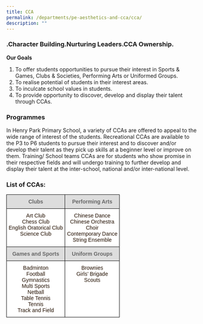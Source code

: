 ```yaml
---
title: CCA
permalink: /departments/pe-aesthetics-and-cca/cca/
description: ""
---
```

### .Character Building.Nurturing Leaders.CCA Ownership.

  

**Our Goals**

1.  To offer students opportunities to pursue their interest in Sports & Games, Clubs & Societies, Performing Arts or Uniformed Groups.
2.  To realise potential of students in their interest areas.
3.  To inculcate school values in students.
4.  To provide opportunity to discover, develop and display their talent through CCAs.

  

### Programmes

In Henry Park Primary School, a variety of CCAs are offered to appeal to the wide range of interest of the students. Recreational CCAs are available to the P3 to P6 students to pursue their interest and to discover and/or develop their talent as they pick up skills at a beginner level or improve on them. Training/ School teams CCAs are for students who show promise in their respective fields and will undergo training to further develop and display their talent at the inter-school, national and/or inter-national level.

  

### List of CCAs:

<style type="text/css">
.tg  {border-collapse:collapse;border-spacing:0;}
.tg td{border-color:black;border-style:solid;border-width:1px;font-family:Arial, sans-serif;font-size:14px;
  overflow:hidden;padding:10px 5px;word-break:normal;}
.tg th{border-color:black;border-style:solid;border-width:1px;font-family:Arial, sans-serif;font-size:14px;
  font-weight:normal;overflow:hidden;padding:10px 5px;word-break:normal;}
.tg .tg-a4yv{background-color:#DDD;color:#666;font-weight:bold;text-align:center;vertical-align:top}
.tg .tg-bbr4{background-color:#FFF;color:#241102;text-align:center;vertical-align:top}
.tg .tg-feqv{background-color:#DDD;color:#666;font-weight:bold;text-align:center;vertical-align:middle}
</style>
<table class="tg">
<thead>
  <tr>
    <th class="tg-feqv"><span style="color:#666;background-color:#DDD">Clubs</span></th>
    <th class="tg-feqv"><span style="color:#666;background-color:#DDD">Performing Arts</span></th>
  </tr>
</thead>
<tbody>
  <tr>
    <td class="tg-bbr4">Art Club<br>Chess Club<br>English Oratorical Club<br>Science Club</td>
    <td class="tg-bbr4">Chinese Dance<br>Chinese Orchestra<br>Choir<br>Contemporary Dance<br>String Ensemble</td>
  </tr>
  <tr>
    <td class="tg-a4yv">Games and Sports</td>
    <td class="tg-a4yv">Uniform Groups</td>
  </tr>
  <tr>
    <td class="tg-bbr4">Badminton<br>Football<br>Gymnastics<br>Multi Sports<br>Netball<br>Table Tennis<br>Tennis<br>Track and Field<br></td>
    <td class="tg-bbr4">Brownies<br>Girls’ Brigade<br>Scouts</td>
  </tr>
</tbody>
</table>